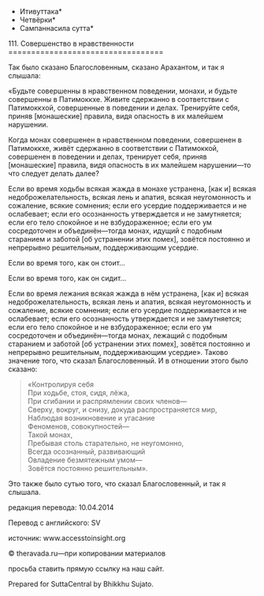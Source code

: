 * Итивуттака*
* Четвёрки*
* Сампаннасила сутта*

111\. Совершенство в нравственности
\=\=\=\=\=\=\=\=\=\=\=\=\=\=\=\=\=\=\=\=\=\=\=\=\=\=\=\=\=\=\=\=\=\=

Так было сказано Благословенным, сказано Арахантом, и так я слышала:

«Будьте совершенны в нравственном поведении, монахи, и будьте совершенны в Патимоккхе\. Живите сдержанно в соответствии с Патимоккхой, совершенные в поведении и делах\. Тренируйте себя, приняв \[монашеские\] правила, видя опасность в их малейшем нарушении\.

Когда монах совершенен в нравственном поведении, совершенен в Патимоккхе, живёт сдержанно в соответствии с Патимоккой, совершенен в поведении и делах, тренирует себя, приняв \[монашеские\] правила, видя опасность в их малейшем нарушении—то что следует делать далее?

Если во время ходьбы всякая жажда в монахе устранена, \[как и\] всякая недоброжелательность, всякая лень и апатия, всякая неугомонность и сожаление, всякие сомнения; если его усердие поддерживается и не ослабевает; если его осознанность утверждается и не замутняется; если его тело спокойное и не взбудораженное; если его ум сосредоточен и объединён—тогда монах, идущий с подобным старанием и заботой \[об устранении этих помех\], зовётся постоянно и непрерывно решительным, поддерживающим усердие\.

Если во время того, как он стоит…

Если во время того, как он сидит…

Если во время лежания всякая жажда в нём устранена, \[как и\] всякая недоброжелательность, всякая лень и апатия, всякая неугомонность и сожаление, всякие сомнения; если его усердие поддерживается и не ослабевает; если его осознанность утверждается и не замутняется; если его тело спокойное и не взбудораженное; если его ум сосредоточен и объединён—тогда монах, лежащий с подобным старанием и заботой \[об устранении этих помех\], зовётся постоянно и непрерывно решительным, поддерживающим усердие»\. Таково значение того, что сказал Благословенный\. И в отношении этого было сказано:

> «Контролируя себя  
> При ходьбе, стоя, сидя, лёжа,  
> При сгибании и распрямлении своих членов—  
> Сверху, вокруг, и снизу, докуда распространяется мир,  
> Наблюдая возникновение и угасание  
> Феноменов, совокупностей—  
> Такой монах,  
> Пребывая столь старательно, не неугомонно,  
> Всегда осознанный, развивающий  
> Овладение безмятежным умом—  
> Зовётся постоянно решительным»\.

Это также было сутью того, что сказал Благословенный, и так я слышала\.

редакция перевода: 10\.04\.2014

Перевод с английского: SV

источник: www\.accesstoinsight\.org

© theravada\.ru—при копировании материалов

просьба ставить прямую ссылку на наш сайт\.

Prepared for SuttaCentral by Bhikkhu Sujato\.